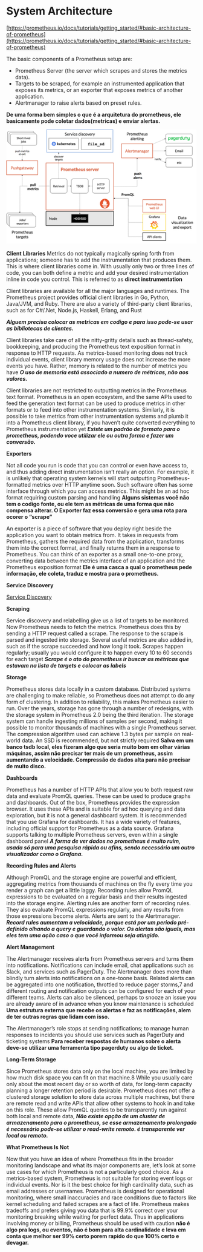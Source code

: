 # System Architecture

[https://prometheus.io/docs/tutorials/getting_started/#basic-architecture-of-prometheus](https://prometheus.io/docs/tutorials/getting_started/#basic-architecture-of-prometheus)

The basic components of a Prometheus setup are:

- Prometheus Server (the server which scrapes and stores the metrics data).
- Targets to be scraped, for example an instrumented application that
exposes its metrics, or an exporter that exposes metrics of another
application.
- Alertmanager to raise alerts based on preset rules.

************************************************************************************************************************************************************************************De uma forma bem simples o que é a arquitetura do prometheus, ele basicamente pode coletar dados(metricas) e enviar alertas.************************************************************************************************************************************************************************************ 

![Untitled](System%20Architecture%201baaa00a02124112b0f8900dd9f41de7/Untitled.png)

**Client Libraries** 
Metrics do not typically magically spring forth from applications; someone has to add the instrumentation that produces them. This is where client libraries come in. With usually only two or three lines of code, you can both define a metric and add your desired instrumentation inline in code you control. This is referred to as **direct instrumentation**

Client libraries are available for all the major languages and runtimes. The Prometheus project provides official client libraries in Go, Python, Java/JVM, and Ruby. There are also a variety of third-party client libraries, such as for C#/.Net, Node.js, Haskell, Erlang, and Rust

*********************Alguem precisa colocar as metricas em codigo e para isso pode-se usar as bibliotecas de clientes.********************* 

Client libraries take care of all the nitty-gritty details such as thread-safety, bookkeeping, and producing the Prometheus text exposition format in response to HTTP requests. As metrics-based monitoring does not track individual events, client library memory usage does not increase the more events you have. Rather, memory is related to the number of metrics you have *********************************************************************************************************************O uso de memoria está associado  a  numero de métricas, não aos valores.********************************************************************************************************************* 

Client libraries are not restricted to outputting metrics in the Prometheus text format. Prometheus is an open ecosystem, and the same APIs used to feed the generation text format can be used to produce metrics in other formats or to feed into other instrumentation systems. Similarly, it is possible to take metrics from other instrumentation systems and plumb it into a Prometheus client library, if you haven’t quite converted everything to Prometheus instrumentation yet ***************************************************************************************Existe um padrão de formato para o prometheus, podendo voce utilizar ele ou outra forma e fazer um conversão.*************************************************************************************** 

**Exporters** 

Not all code you run is code that you can control or even have access to, and thus adding direct instrumentation isn’t really an option. For example, it is unlikely that operating system kernels will start outputting Prometheus-formatted metrics over HTTP anytime soon. Such software often has some interface through which you can access metrics. This might be an ad hoc format requiring custom parsing and handling ************************Alguns sistemas você não tem o codigo fonte, ou ele tem as métricas de uma forma que não compensa alterar. O Exporter faz essa conversão e gera uma rota para ocorer o “scrape”************************

An exporter is a piece of software that you deploy right beside the application you want to obtain metrics from. It takes in requests from Prometheus, gathers the required data from the application, transforms them into the correct format, and finally returns them in a response to Prometheus. You can think of an exporter as a small one-to-one proxy, converting data between the metrics interface of an application and the Prometheus exposition format ******Ele é uma casca a qual o prometheus pede informação, ele coleta, traduz e mostra para o prometheus.****** 

**Service Discovery**

[Service Discovery](Service%20Discovery%20e9cd935b8c1c4e669529bdeb2c87cce2.md)

**Scraping** 

Service discovery and relabelling give us a list of targets to be monitored. Now Prometheus needs to fetch the metrics. Prometheus does this by sending a HTTP request called a scrape. The response to the scrape is parsed and ingested into storage. Several useful metrics are also added in, such as if the scrape succeeded and how long it took. Scrapes happen regularly; usually you would configure it to happen every 10 to 60 seconds for each target  *********************Scrape é o ato do prometheus ir buscar as métricas que estavam na lista de targets e colocar as labels*********************

**Storage** 

Prometheus stores data locally in a custom database. Distributed systems are challenging to make reliable, so Prometheus does not attempt to do any form of clustering. In addition to reliability, this makes Prometheus easier to run. Over the years, storage has gone through a number of redesigns, with the storage system in Prometheus 2.0 being the third iteration. The storage system can handle ingesting millions of samples per second, making it possible to monitor thousands of machines with a single Prometheus server. The compression algorithm used can achieve 1.3 bytes per sample on real-world data. An SSD is recommended, but not strictly required ************************Salva em um banco tsdb local, eles fizeram algo que seria muito bom em olhar várias máquinas, assim não precisar ter mais de um prometheus, assim aumentando a velocidade. Compressão de dados alta para não precisar de muito disco.************************ 

**Dashboards** 

Prometheus has a number of HTTP APIs that allow you to both request raw data and evaluate PromQL queries. These can be used to produce graphs and dashboards. Out of the box, Prometheus provides the expression browser. It uses these APIs and is suitable for ad hoc querying and data exploration, but it is not a general dashboard system. It is recommended that you use Grafana for dashboards. It has a wide variety of features, including official support for Prometheus as a data source. Grafana supports talking to multiple Prometheus servers, even within a single dashboard panel ***************************************************************************************************************************************************A forma de ver dados no prometheus é muito ruim, usada só para uma pesquisa rápida ou afins, sendo necessário um outro visualizador como o Grafana.*************************************************************************************************************************************************** 

**Recording Rules and Alerts** 

Although PromQL and the storage engine are powerful and efficient, aggregating metrics from thousands of machines on the fly every time you render a graph can get a little laggy. Recording rules allow PromQL expressions to be evaluated on a regular basis and their results ingested into the storage engine. Alerting rules are another form of recording rules. They also evaluate PromQL expressions regularly, and any results from those expressions become alerts. Alerts are sent to the Alertmanager.  ***************************Record rules aumentam a velocidade, porque está por um periodo pré-definido olhando a query e guardando o valor. Os alertas são iguals, mas eles tem uma ação caso o que você  informou seja atingido.*************************** 

**Alert Management** 

The Alertmanager receives alerts from Prometheus servers and turns them into notifications. Notifications can include email, chat applications such as Slack, and services such as PagerDuty. The Alertmanager does more than blindly turn alerts into notifications on a one-toone basis. Related alerts can be aggregated into one notification, throttled to reduce pager storms,7 and different routing and notification outputs can be configured for each of your different teams. Alerts can also be silenced, perhaps to snooze an issue you are already aware of in advance when you know maintenance is scheduled ******Uma estrutura externa que recebe os alertas e faz as notificações, alem de ter outras regras que lidam com isso.****** 

The Alertmanager’s role stops at sending notifications; to manage human responses to incidents you should use services such as PagerDuty and ticketing systems ******************************Para receber respostas de humanos sobre o alerta deve-se utilizar  uma ferramenta tipo pagerduty ou algo de ticket.****************************** 

**Long-Term Storage**

Since Prometheus stores data only on the local machine, you are limited by how much disk space you can fit on that machine.8 While you usually care only about the most recent day or so worth of data, for long-term capacity planning a longer retention period is desirable. Prometheus does not offer a clustered storage solution to store data across multiple machines, but there are remote read and write APIs that allow other systems to hook in and take on this role. These allow PromQL queries to be transparently run against both local and remote data, ***************************************************Não existe opção de um cluster de armazenamento para o prometheus, se esse armazenamento prolongado é necessário pode-se utilizar o read-write remoto. é transparente ver local ou remoto.*************************************************** 

**What Prometheus Is Not**

Now that you have an idea of where Prometheus fits in the broader monitoring landscape and what its major components are, let’s look at some use cases for which Prometheus is not a particularly good choice. As a metrics-based system, Prometheus is not suitable for storing event logs or individual events. Nor is it the best choice for high cardinality data, such as email addresses or usernames. Prometheus is designed for operational monitoring, where small inaccuracies and race conditions due to factors like kernel scheduling and failed scrapes are a fact of life. Prometheus makes tradeoffs and prefers giving you data that is 99.9% correct over your monitoring breaking while waiting for perfect data. Thus in applications involving money or billing, Prometheus should be used with caution ******************************************************************não é algo pra logs, ou eventos, não é bom para alta cardinalidade e leva em conta que melhor ser 99% certo porem rapido do que 100% certo e devagar.******************************************************************